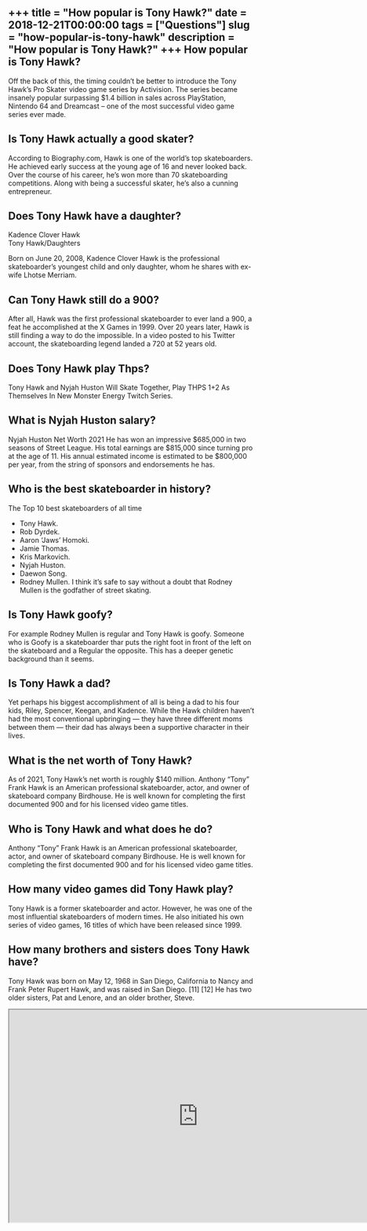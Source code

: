 +++
title = "How popular is Tony Hawk?"
date = 2018-12-21T00:00:00
tags = ["Questions"]
slug = "how-popular-is-tony-hawk"
description = "How popular is Tony Hawk?"
+++
How popular is Tony Hawk?
-------------------------

Off the back of this, the timing couldn’t be better to introduce the Tony Hawk’s Pro Skater video game series by Activision. The series became insanely popular surpassing $1.4 billion in sales across PlayStation, Nintendo 64 and Dreamcast – one of the most successful video game series ever made.

Is Tony Hawk actually a good skater?
------------------------------------

According to Biography.com, Hawk is one of the world’s top skateboarders. He achieved early success at the young age of 16 and never looked back. Over the course of his career, he’s won more than 70 skateboarding competitions. Along with being a successful skater, he’s also a cunning entrepreneur.

Does Tony Hawk have a daughter?
-------------------------------

Kadence Clover Hawk  
Tony Hawk/Daughters

Born on June 20, 2008, Kadence Clover Hawk is the professional skateboarder’s youngest child and only daughter, whom he shares with ex-wife Lhotse Merriam.

Can Tony Hawk still do a 900?
-----------------------------

After all, Hawk was the first professional skateboarder to ever land a 900, a feat he accomplished at the X Games in 1999. Over 20 years later, Hawk is still finding a way to do the impossible. In a video posted to his Twitter account, the skateboarding legend landed a 720 at 52 years old.

Does Tony Hawk play Thps?
-------------------------

Tony Hawk and Nyjah Huston Will Skate Together, Play THPS 1+2 As Themselves In New Monster Energy Twitch Series.

What is Nyjah Huston salary?
----------------------------

Nyjah Huston Net Worth 2021 He has won an impressive $685,000 in two seasons of Street League. His total earnings are $815,000 since turning pro at the age of 11. His annual estimated income is estimated to be $800,000 per year, from the string of sponsors and endorsements he has.

Who is the best skateboarder in history?
----------------------------------------

The Top 10 best skateboarders of all time

- Tony Hawk.
- Rob Dyrdek.
- Aaron ‘Jaws’ Homoki.
- Jamie Thomas.
- Kris Markovich.
- Nyjah Huston.
- Daewon Song.
- Rodney Mullen. I think it’s safe to say without a doubt that Rodney Mullen is the godfather of street skating.

Is Tony Hawk goofy?
-------------------

For example Rodney Mullen is regular and Tony Hawk is goofy. Someone who is Goofy is a skateboarder thar puts the right foot in front of the left on the skateboard and a Regular the opposite. This has a deeper genetic background than it seems.

Is Tony Hawk a dad?
-------------------

Yet perhaps his biggest accomplishment of all is being a dad to his four kids, Riley, Spencer, Keegan, and Kadence. While the Hawk children haven’t had the most conventional upbringing — they have three different moms between them — their dad has always been a supportive character in their lives.

What is the net worth of Tony Hawk?
-----------------------------------

As of 2021, Tony Hawk’s net worth is roughly $140 million. Anthony “Tony” Frank Hawk is an American professional skateboarder, actor, and owner of skateboard company Birdhouse. He is well known for completing the first documented 900 and for his licensed video game titles.

Who is Tony Hawk and what does he do?
-------------------------------------

Anthony “Tony” Frank Hawk is an American professional skateboarder, actor, and owner of skateboard company Birdhouse. He is well known for completing the first documented 900 and for his licensed video game titles.

How many video games did Tony Hawk play?
----------------------------------------

Tony Hawk is a former skateboarder and actor. However, he was one of the most influential skateboarders of modern times. He also initiated his own series of video games, 16 titles of which have been released since 1999.

How many brothers and sisters does Tony Hawk have?
--------------------------------------------------

Tony Hawk was born on May 12, 1968 in San Diego, California to Nancy and Frank Peter Rupert Hawk, and was raised in San Diego. \[11\] \[12\] He has two older sisters, Pat and Lenore, and an older brother, Steve.

<iframe allow="accelerometer; autoplay; clipboard-write; encrypted-media; gyroscope; picture-in-picture" allowfullscreen="" class="__youtube_prefs__  epyt-is-override  no-lazyload" data-no-lazy="1" data-origheight="433" data-origwidth="770" data-skipgform_ajax_framebjll="" height="433" id="_ytid_20092" loading="lazy" src="https://www.youtube.com/embed/UwdLlnPaRAU?enablejsapi=1&autoplay=0&cc_load_policy=0&cc_lang_pref=&iv_load_policy=1&loop=0&modestbranding=0&rel=1&fs=1&playsinline=0&autohide=2&theme=dark&color=red&controls=1&" title="YouTube player" width="770"></iframe>